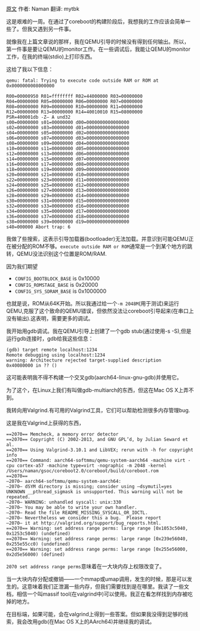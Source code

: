 <meta http-equiv='Content-Type' content='text/html; charset=utf-8' />

[原文](http://blogs.coreboot.org/blog/2015/07/28/gsoc-coreboot-for-arm64-qemu-week-7/)
作者: Naman
翻译: mytbk

这是艰难的一周。在通过了coreboot的构建阶段后，我想我的工作应该会简单一些了。但我又遇到另一件事。

就像我在上篇文章说的那样，我在QEMU引导的时候没有得到任何输出。所以，第一件事是要让QEMU的monitor工作。在一些调试后，我能让QEMU的monitor工作，在我的终端(stdio)上打印东西。

这给了我以下信息：
>
```
qemu: fatal: Trying to execute code outside RAM or ROM at 0x0000000008000000

R00=00000950 R01=ffffffff R02=44000000 R03=00000000
R04=00000000 R05=00000000 R06=00000000 R07=00000000
R08=00000000 R09=00000000 R10=00000000 R11=00000000
R12=00000000 R13=00000000 R14=40010010 R15=08000000
PSR=400001db -Z– A und32
s00=00000000 s01=00000000 d00=0000000000000000
s02=00000000 s03=00000000 d01=0000000000000000
s04=00000000 s05=00000000 d02=0000000000000000
s06=00000000 s07=00000000 d03=0000000000000000
s08=00000000 s09=00000000 d04=0000000000000000
s10=00000000 s11=00000000 d05=0000000000000000
s12=00000000 s13=00000000 d06=0000000000000000
s14=00000000 s15=00000000 d07=0000000000000000
s16=00000000 s17=00000000 d08=0000000000000000
s18=00000000 s19=00000000 d09=0000000000000000
s20=00000000 s21=00000000 d10=0000000000000000
s22=00000000 s23=00000000 d11=0000000000000000
s24=00000000 s25=00000000 d12=0000000000000000
s26=00000000 s27=00000000 d13=0000000000000000
s28=00000000 s29=00000000 d14=0000000000000000
s30=00000000 s31=00000000 d15=0000000000000000
s32=00000000 s33=00000000 d16=0000000000000000
s34=00000000 s35=00000000 d17=0000000000000000
s36=00000000 s37=00000000 d18=0000000000000000
s38=00000000 s39=00000000 d19=0000000000000000
s40=000000 Abort trap: 6
```

我做了些搜索，这表示引导加载器(bootloader)无法加载。并意识到可能QEMU正在被分配的ROM不够。`execute outside RAM or ROM`通常是一个到某个地方的跳转，QEMU没法识别这个位置是ROM/RAM.

因为我们期望
* `CONFIG_BOOTBLOCK_BASE` is 0x10000
* `CONFIG_ROMSTAGE_BASE`  is 0x20000
* `CONFIG_SYS_SDRAM_BASE` is 0x1000000

也就是说，ROM从64K开始。所以我通过给一个`-m 2048M`(用于测试)来运行QEMU,克服了这个致命的QEMU错误，但依然没法让coreboot引导起来(在串口上没有输出).这表明，需要更多的调试。

我开始用gdb调试。我在QEMU引导上创建了一个gdb stub(通过使用-s -S),但是运行gdb连接时，gdb给我这些信息：
>
```
(gdb) target remote localhost:1234
Remote debugging using localhost:1234
warning: Architecture rejected target-supplied description
0x40080000 in ?? ()
```

这可能表明我不得不构建一个交叉gdb(aarch64-linux-gnu-gdb)并使用它。

为了这个，在Linux上我们有叫做gdb-multiarch的东西，但这在Mac OS X上弄不到。

我转向用Valgrind.有可用的Valgrind工具，它们可以帮助检测很多内存管理bug.

这是我在Valgrind上获得的东西，
>
```
==2070== Memcheck, a memory error detector
==2070== Copyright (C) 2002-2013, and GNU GPL’d, by Julian Seward et al.
==2070== Using Valgrind-3.10.1 and LibVEX; rerun with -h for copyright info
==2070== Command: aarch64-softmmu/qemu-system-aarch64 -machine virt -cpu cortex-a57 -machine type=virt -nographic -m 2048 -kernel /Users/naman/gsoc/coreboot2.0/coreboot/build/coreboot.rom
==2070==
–2070– aarch64-softmmu/qemu-system-aarch64:
–2070– dSYM directory is missing; consider using –dsymutil=yes
UNKNOWN __pthread_sigmask is unsupported. This warning will not be repeated.
–2070– WARNING: unhandled syscall: unix:330
–2070– You may be able to write your own handler.
–2070– Read the file README_MISSING_SYSCALL_OR_IOCTL.
–2070– Nevertheless we consider this a bug.  Please report
–2070– it at http://valgrind.org/support/bug_reports.html.
==2070== Warning: set address range perms: large range [0x1053c5040, 0x1253c5040) (undefined)
==2070== Warning: set address range perms: large range [0x239e56040, 0x255e55cc0) (undefined)
==2070== Warning: set address range perms: large range [0x255e56000, 0x2d5e56000) (defined)
```

`2070 set address range perms`意味着在一大块内存上权限改变了。

当一大块内存分配或撤销——一个mmap或umap调用，发生的时候，那是可以发生的。这意味着我们正泄漏一些内存，但我们需要找到是在哪里。我读了一些文档，相信一个叫massif tool(在valgrind中)可以使用。我正在看怎样找到内存被吃掉的地方。

在目标端，如果可能，会在valgrind上得到一些答案。但如果我没得到足够的线索，我会改用gdb(在Mac OS X上的AArch64)并继续我的调试。
